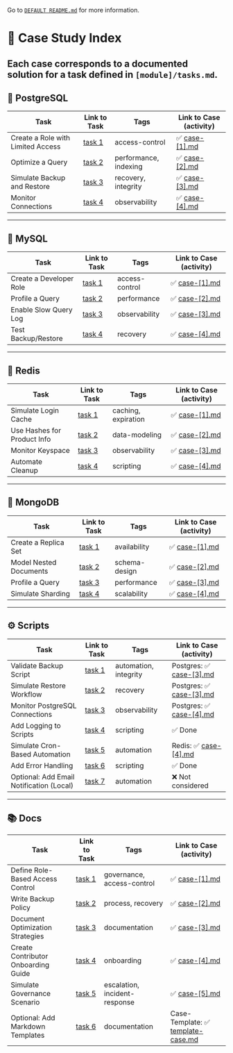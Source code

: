 Go to [`DEFAULT README.md`](./README.bk.md) for more information.

# 📁 Case Study Index

Each case corresponds to a documented solution for a task defined in `[module]/tasks.md`.
---

## 🐘 PostgreSQL

| Task | Link to Task | Tags | Link to Case (activity) |
|------|--------------|------|------|
| Create a Role with Limited Access | [task 1](./sql/postgres/tasks.md#1-create-a-role-with-limited-access) | access-control | ✅  [case-[1].md](./sql/postgres/cases/case-[1].md) |
| Optimize a Query | [task 2](./sql/postgres/tasks.md#2-optimize-a-query) | performance, indexing | ✅ [case-[2].md](./sql/postgres/cases/case-[2].md) |
| Simulate Backup and Restore | [task 3](./sql/postgres/tasks.md#3-simulate-backup-and-restore) | recovery, integrity | ✅ [case-[3].md](./sql/postgres/cases/case-[3].md) |
| Monitor Connections | [task 4](./sql/postgres/tasks.md#4-monitor-connections) | observability | ✅ [case-[4].md](./sql/postgres/cases/case-[4].md) |

---

## 🐬 MySQL

| Task | Link to Task | Tags | Link to Case (activity) |
|------|--------------|------|------|
| Create a Developer Role | [task 1](./sql/mysql/tasks.md#1-create-a-developer-role) | access-control | ✅ [case-[1].md](./sql/mysql/cases/case-[1].md) |
| Profile a Query | [task 2](./sql/mysql/tasks.md#2-profile-a-query) | performance | ✅ [case-[2].md](./sql/mysql/cases/case-[2].md) |
| Enable Slow Query Log | [task 3](./sql/mysql/tasks.md#3-enable-slow-query-log) | observability | ✅ [case-[3].md](./sql/mysql/cases/case-[3].md) |
| Test Backup/Restore | [task 4](./sql/mysql/tasks.md#4-test-backuprestore) | recovery | ✅ [case-[4].md](./sql/mysql/cases/case-[4].md) |

---

## 🔴 Redis

| Task | Link to Task | Tags | Link to Case (activity) |
|------|--------------|------|------|
| Simulate Login Cache | [task 1](./nosql/redis/tasks.md#1-simulate-login-cache) | caching, expiration | ✅ [case-[1].md](./nosql/redis/cases/case-[1].md) |
| Use Hashes for Product Info | [task 2](./nosql/redis/tasks.md#2-use-hashes-for-product-info) | data-modeling | ✅ [case-[2].md](./nosql/redis/cases/case-[2].md) |
| Monitor Keyspace | [task 3](./nosql/redis/tasks.md#3-monitor-keyspace) | observability | ✅ [case-[3].md](./nosql/redis/cases/case-[3].md) |
| Automate Cleanup | [task 4](./nosql/redis/tasks.md#4-automate-cleanup) | scripting | ✅ [case-[4].md](./nosql/redis/cases/case-[4].md) |

---

## 🍃 MongoDB

| Task | Link to Task | Tags |  Link to Case (activity) |
|------|--------------|------|------|
| Create a Replica Set | [task 1](./nosql/mongo/tasks.md#1-create-a-replica-set-local) | availability | ✅ [case-[1].md](./nosql/mongo/cases/case-[1].md) |
| Model Nested Documents | [task 2](./nosql/mongo/tasks.md#2-model-nested-documents) | schema-design | ✅ [case-[2].md](./nosql/mongo/cases/case-[2].md) |
| Profile a Query | [task 3](./nosql/mongo/tasks.md#3-profile-a-query) | performance | ✅ [case-[3].md](./nosql/mongo/cases/case-[3].md) |
| Simulate Sharding | [task 4](./nosql/mongo/tasks.md#4-simulate-sharding-optional) | scalability | ✅ [case-[4].md](./nosql/mongo/cases/case-[4].md) |

---

## ⚙️ Scripts

| Task | Link to Task | Tags | Link to Case (activity) |
|------|--------------|------|------|
| Validate Backup Script | [task 1](./scripts/tasks.md#1-validate-backup-script) | automation, integrity | Postgres: ✅ [case-[3].md](./sql/postgres/cases/case-[3].md) | MySQL: ✅ [case-[4].md](./sql/mysql/cases/case-[4].md) |
| Simulate Restore Workflow | [task 2](./scripts/tasks.md#2-simulate-restore-workflow) | recovery |  Postgres: ✅ [case-[3].md](./sql/postgres/cases/case-[3].md) | MySQL: ✅ [case-[4].md](./sql/mysql/cases/case-[4].md), MongoDB: ✅ [case-[2].md](./nosql/mongo/cases/case-[2].md) |
| Monitor PostgreSQL Connections | [task 3](./scripts/tasks.md#3-monitor-postgresql-connections) | observability | Postgres: ✅ [case-[4].md](./sql/postgres/cases/case-[4].md) |
| Add Logging to Scripts | [task 4](./scripts/tasks.md#4-add-logging-to-scripts) | scripting | ✅ Done |
| Simulate Cron-Based Automation | [task 5](./scripts/tasks.md#5-simulate-cron-based-automation) | automation | Redis: ✅ [case-[4].md](./nosql/redis/cases/case-[4].md) |
| Add Error Handling | [task 6](./scripts/tasks.md#6-add-error-handling) | scripting | ✅ Done |
| Optional: Add Email Notification (Local) | [task 7](./scripts/tasks.md#7-add-email-notification-local) | automation | ❌ Not considered |

---

## 📚 Docs

| Task | Link to Task | Tags | Link to Case (activity) |
|------|--------------|------|------|
| Define Role-Based Access Control | [task 1](./docs/tasks.md#1-define-role-based-access-control) | governance, access-control | ✅ [case-[1].md](./docs/roles.md) |
| Write Backup Policy | [task 2](./docs/tasks.md#2-write-backup-policy) | process, recovery | ✅ [case-[2].md](./docs/backup-policy.md) |
| Document Optimization Strategies | [task 3](./docs/tasks.md#3-document-optimization-strategies) | documentation | ✅ [case-[3].md](./docs/optimization.md) |
| Create Contributor Onboarding Guide | [task 4](./docs/tasks.md#4-create-contributor-onboarding-guide) | onboarding | ✅ [case-[4].md](./README.bk.md) |
| Simulate Governance Scenario | [task 5](./docs/tasks.md#5-simulate-governance-scenario) | escalation, incident-response | ✅ [case-[5].md](./docs/governance.md) |
| Optional: Add Markdown Templates | [task 6](./docs/tasks.md#6-add-markdown-templates) | documentation | Case-Template: ✅ [template-case.md](./docs/template-case-[0].md) |

